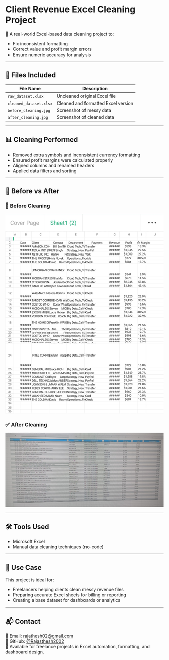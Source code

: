 # Client Revenue Excel Cleaning Project

🧼 A real-world Excel-based data cleaning project to:
- Fix inconsistent formatting
- Correct value and profit margin errors
- Ensure numeric accuracy for analysis

---

## 📂 Files Included

| File Name | Description |
|-----------|-------------|
| `raw_dataset.xlsx` | Uncleaned original Excel file |
| `cleaned_dataset.xlsx` | Cleaned and formatted Excel version |
| `before_cleaning.jpg` | Screenshot of messy data |
| `after_cleaning.jpg` | Screenshot of cleaned data |

---

## 📊 Cleaning Performed

- Removed extra symbols and inconsistent currency formatting
- Ensured profit margins were calculated properly
- Aligned columns and renamed headers
- Applied data filters and sorting

---

## 📸 Before vs After

### 🔴 Before Cleaning
![Before Cleaning](before_cleaning.jpg)

### ✅ After Cleaning
![After Cleaning](after_cleaning.jpg)

---

## 🛠 Tools Used
- Microsoft Excel
- Manual data cleaning techniques (no-code)
---

## 💼 Use Case

This project is ideal for:
- Freelancers helping clients clean messy revenue files
- Preparing accurate Excel sheets for billing or reporting
- Creating a base dataset for dashboards or analytics

---

## 📬 Contact

📧 Email: rajathesh02@gmail.com  
🔗 GitHub: [@Rajasthesh2002](https://github.com/Rajasthesh2002)  
💼 Available for freelance projects in Excel automation, formatting, and dashboard design.
